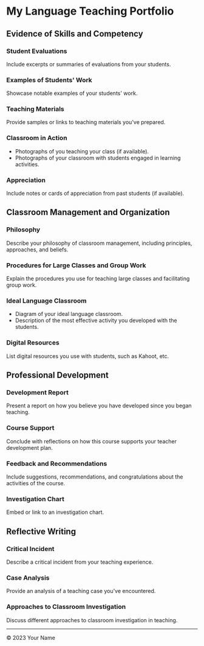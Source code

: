 # My Language Teaching Portfolio

## Evidence of Skills and Competency

### Student Evaluations
Include excerpts or summaries of evaluations from your students.

### Examples of Students' Work
Showcase notable examples of your students' work.

### Teaching Materials
Provide samples or links to teaching materials you've prepared.

### Classroom in Action
* Photographs of you teaching your class (if available).
* Photographs of your classroom with students engaged in learning activities.

### Appreciation
Include notes or cards of appreciation from past students (if available).

## Classroom Management and Organization

### Philosophy
Describe your philosophy of classroom management, including principles, approaches, and beliefs.

### Procedures for Large Classes and Group Work
Explain the procedures you use for teaching large classes and facilitating group work.

### Ideal Language Classroom
* Diagram of your ideal language classroom.
* Description of the most effective activity you developed with the students.

### Digital Resources
List digital resources you use with students, such as Kahoot, etc.

## Professional Development

### Development Report
Present a report on how you believe you have developed since you began teaching.

### Course Support
Conclude with reflections on how this course supports your teacher development plan.

### Feedback and Recommendations
Include suggestions, recommendations, and congratulations about the activities of the course.

### Investigation Chart
Embed or link to an investigation chart.

## Reflective Writing

### Critical Incident
Describe a critical incident from your teaching experience.

### Case Analysis
Provide an analysis of a teaching case you've encountered.

### Approaches to Classroom Investigation
Discuss different approaches to classroom investigation in teaching.

---

© 2023 Your Name

